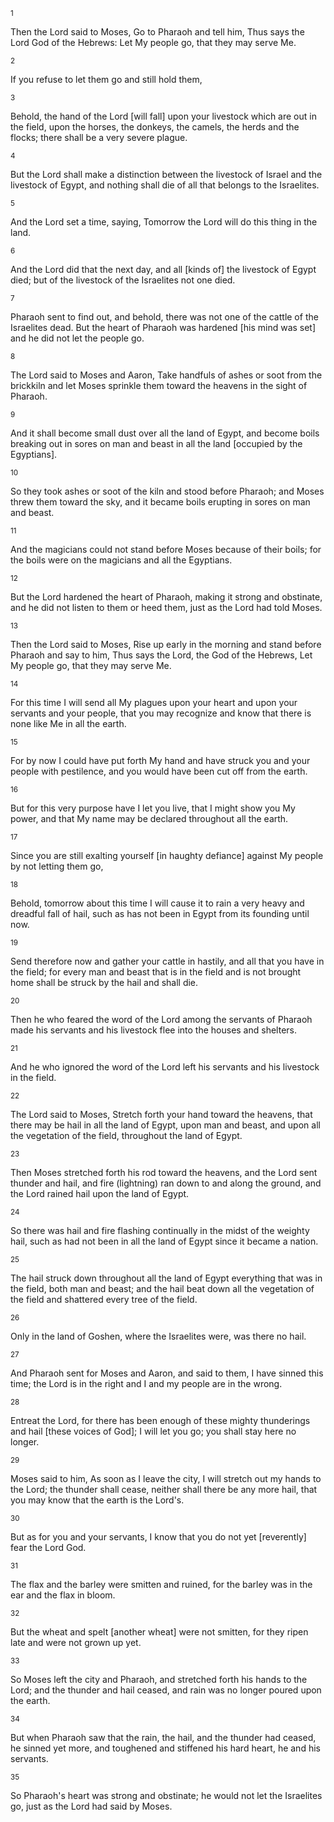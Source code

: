 <sup>1</sup> 

Then the Lord said to Moses, Go to Pharaoh and tell him, Thus says the Lord God of the Hebrews: Let My people go, that they may serve Me. 

<sup>2</sup> 

If you refuse to let them go and still hold them, 

<sup>3</sup> 

Behold, the hand of the Lord [will fall] upon your livestock which are out in the field, upon the horses, the donkeys, the camels, the herds and the flocks; there shall be a very severe plague. 

<sup>4</sup> 

But the Lord shall make a distinction between the livestock of Israel and the livestock of Egypt, and nothing shall die of all that belongs to the Israelites. 

<sup>5</sup> 

And the Lord set a time, saying, Tomorrow the Lord will do this thing in the land. 

<sup>6</sup> 

And the Lord did that the next day, and all [kinds of] the livestock of Egypt died; but of the livestock of the Israelites not one died. 

<sup>7</sup> 

Pharaoh sent to find out, and behold, there was not one of the cattle of the Israelites dead. But the heart of Pharaoh was hardened [his mind was set] and he did not let the people go. 

<sup>8</sup> 

The Lord said to Moses and Aaron, Take handfuls of ashes or soot from the brickkiln and let Moses sprinkle them toward the heavens in the sight of Pharaoh. 

<sup>9</sup> 

And it shall become small dust over all the land of Egypt, and become boils breaking out in sores on man and beast in all the land [occupied by the Egyptians]. 

<sup>10</sup> 

So they took ashes or soot of the kiln and stood before Pharaoh; and Moses threw them toward the sky, and it became boils erupting in sores on man and beast. 

<sup>11</sup> 

And the magicians could not stand before Moses because of their boils; for the boils were on the magicians and all the Egyptians. 

<sup>12</sup> 

But the Lord hardened the heart of Pharaoh, making it strong and obstinate, and he did not listen to them or heed them, just as the Lord had told Moses. 

<sup>13</sup> 

Then the Lord said to Moses, Rise up early in the morning and stand before Pharaoh and say to him, Thus says the Lord, the God of the Hebrews, Let My people go, that they may serve Me. 

<sup>14</sup> 

For this time I will send all My plagues upon your heart and upon your servants and your people, that you may recognize and know that there is none like Me in all the earth. 

<sup>15</sup> 

For by now I could have put forth My hand and have struck you and your people with pestilence, and you would have been cut off from the earth. 

<sup>16</sup> 

But for this very purpose have I let you live, that I might show you My power, and that My name may be declared throughout all the earth. 

<sup>17</sup> 

Since you are still exalting yourself [in haughty defiance] against My people by not letting them go, 

<sup>18</sup> 

Behold, tomorrow about this time I will cause it to rain a very heavy and dreadful fall of hail, such as has not been in Egypt from its founding until now. 

<sup>19</sup> 

Send therefore now and gather your cattle in hastily, and all that you have in the field; for every man and beast that is in the field and is not brought home shall be struck by the hail and shall die. 

<sup>20</sup> 

Then he who feared the word of the Lord among the servants of Pharaoh made his servants and his livestock flee into the houses and shelters. 

<sup>21</sup> 

And he who ignored the word of the Lord left his servants and his livestock in the field. 

<sup>22</sup> 

The Lord said to Moses, Stretch forth your hand toward the heavens, that there may be hail in all the land of Egypt, upon man and beast, and upon all the vegetation of the field, throughout the land of Egypt. 

<sup>23</sup> 

Then Moses stretched forth his rod toward the heavens, and the Lord sent thunder and hail, and fire (lightning) ran down to and along the ground, and the Lord rained hail upon the land of Egypt. 

<sup>24</sup> 

So there was hail and fire flashing continually in the midst of the weighty hail, such as had not been in all the land of Egypt since it became a nation. 

<sup>25</sup> 

The hail struck down throughout all the land of Egypt everything that was in the field, both man and beast; and the hail beat down all the vegetation of the field and shattered every tree of the field. 

<sup>26</sup> 

Only in the land of Goshen, where the Israelites were, was there no hail. 

<sup>27</sup> 

And Pharaoh sent for Moses and Aaron, and said to them, I have sinned this time; the Lord is in the right and I and my people are in the wrong. 

<sup>28</sup> 

Entreat the Lord, for there has been enough of these mighty thunderings and hail [these voices of God]; I will let you go; you shall stay here no longer. 

<sup>29</sup> 

Moses said to him, As soon as I leave the city, I will stretch out my hands to the Lord; the thunder shall cease, neither shall there be any more hail, that you may know that the earth is the Lord's. 

<sup>30</sup> 

But as for you and your servants, I know that you do not yet [reverently] fear the Lord God. 

<sup>31</sup> 

The flax and the barley were smitten and ruined, for the barley was in the ear and the flax in bloom. 

<sup>32</sup> 

But the wheat and spelt [another wheat] were not smitten, for they ripen late and were not grown up yet. 

<sup>33</sup> 

So Moses left the city and Pharaoh, and stretched forth his hands to the Lord; and the thunder and hail ceased, and rain was no longer poured upon the earth. 

<sup>34</sup> 

But when Pharaoh saw that the rain, the hail, and the thunder had ceased, he sinned yet more, and toughened and stiffened his hard heart, he and his servants. 

<sup>35</sup> 

So Pharaoh's heart was strong and obstinate; he would not let the Israelites go, just as the Lord had said by Moses.